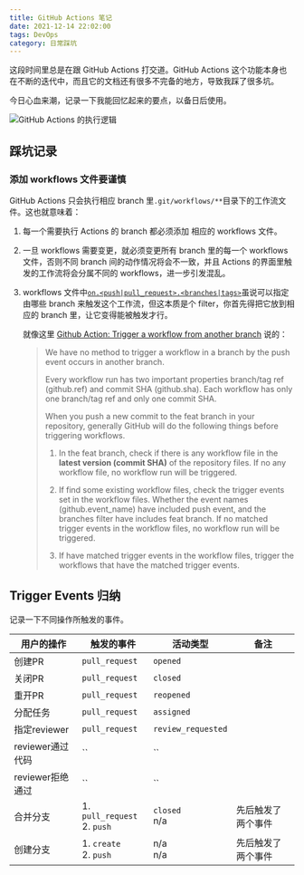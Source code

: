 ```yaml
---
title: GitHub Actions 笔记
date: 2021-12-14 22:02:00
tags: DevOps
category: 日常踩坑
---
```


这段时间里总是在跟 GitHub Actions 打交道。GitHub Actions 这个功能本身也在不断的迭代中，而且它的文档还有很多不完备的地方，导致我踩了很多坑。

今日心血来潮，记录一下我能回忆起来的要点，以备日后使用。

![GitHub Actions 的执行逻辑](./github-actions-flowchart-Page-2.drawio.png)

## 踩坑记录

### 添加 workflows 文件要谨慎

GitHub Actions 只会执行相应 branch 里`.git/workflows/**`目录下的工作流文件。这也就意味着：

1. 每一个需要执行 Actions 的 branch 都必须添加 相应的 workflows 文件。

2. 一旦 workflows 需要变更，就必须变更所有 branch 里的每一个 workflows 文件，否则不同 branch 间的动作情况将会不一致，并且 Actions 的界面里触发的工作流将会分属不同的 workflows，进一步引发混乱。

3. workflows 文件中[`on.<push|pull_request>.<branches|tags>`](https://docs.github.com/en/actions/learn-github-actions/workflow-syntax-for-github-actions#onpushpull_requestbranchestags)虽说可以指定由哪些 branch 来触发这个工作流，但这本质是个 filter，你首先得把它放到相应的 branch 里，让它变得能被触发才行。

    就像这里 [Github Action: Trigger a workflow from another branch](https://github.community/t/github-action-trigger-a-workflow-from-another-branch/120770/3) 说的：
    > We have no method to trigger a workflow in a branch by the push event occurs in another branch.
    > 
    > Every workflow run has two important properties branch/tag ref (github.ref) and commit SHA (github.sha). Each workflow has only one branch/tag ref and only one commit SHA.
    > 
    > When you push a new commit to the feat branch in your repository, generally GitHub will do the following things before triggering workflows.
    > 
    > 1. In the feat branch, check if there is any workflow file in the **latest version (commit SHA)** of the repository files. If no any workflow file, no workflow run will be triggered.
    > 
    > 2. If find some existing workflow files, check the trigger events set in the workflow files. Whether the event names (github.event_name) have included push event, and the branches filter have includes feat branch. If no matched trigger events in the workflow files, no workflow run will be triggered.
    > 
    > 3. If have matched trigger events in the workflow files, trigger the workflows that have the matched trigger events.


## Trigger Events 归纳

记录一下不同操作所触发的事件。

|用户的操作|触发的事件|活动类型|备注|
|-|-|-|-|
|创建PR|`pull_request`|`opened`||
|关闭PR|`pull_request`|`closed`||
|重开PR|`pull_request`|`reopened`||
|分配任务|`pull_request`|`assigned`||
|指定reviewer|`pull_request`|`review_requested`||
|reviewer通过代码|``|``||
|reviewer拒绝通过|``|``||
|合并分支|1. `pull_request`<br>2. `push`|`closed`<br>n/a|先后触发了两个事件|
|创建分支|1. `create`<br>2. `push`|n/a<br>n/a|先后触发了两个事件|

